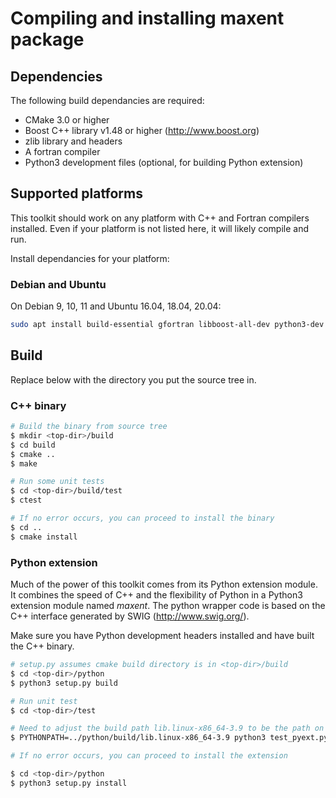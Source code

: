 # Compiling and installing maxent package

## Dependencies
The following build dependancies are required:
 - CMake 3.0 or higher
 - Boost C++ library v1.48 or higher (http://www.boost.org)
 - zlib library and headers
 - A fortran compiler
 - Python3 development files (optional, for building Python extension)

## Supported platforms

This toolkit should work on any platform with C++ and Fortran compilers installed. Even if your platform is not listed here, it will likely compile and run.

Install dependancies for your platform:

### Debian and Ubuntu

On Debian 9, 10, 11 and Ubuntu 16.04, 18.04, 20.04:

```sh
sudo apt install build-essential gfortran libboost-all-dev python3-dev zlib1g-dev
```

## Build

Replace <top-dir> below with the directory you put the source tree in.

### C++ binary
```sh
# Build the binary from source tree
$ mkdir <top-dir>/build
$ cd build
$ cmake ..
$ make

# Run some unit tests
$ cd <top-dir>/build/test
$ ctest

# If no error occurs, you can proceed to install the binary
$ cd ..
$ cmake install
```

### Python extension

Much of the power of this toolkit comes from its Python extension module. It combines the speed of C++ and the flexibility of Python in a Python3 extension module named *maxent*. The python wrapper code is based on the C++ interface generated by SWIG (<http://www.swig.org/>).

Make sure you have Python development headers installed and have built the C++ binary.

```sh
# setup.py assumes cmake build directory is in <top-dir>/build
$ cd <top-dir>/python
$ python3 setup.py build

# Run unit test
$ cd <top-dir>/test

# Need to adjust the build path lib.linux-x86_64-3.9 to be the path on your machine
$ PYTHONPATH=../python/build/lib.linux-x86_64-3.9 python3 test_pyext.py

# If no error occurs, you can proceed to install the extension

$ cd <top-dir>/python
$ python3 setup.py install
```
